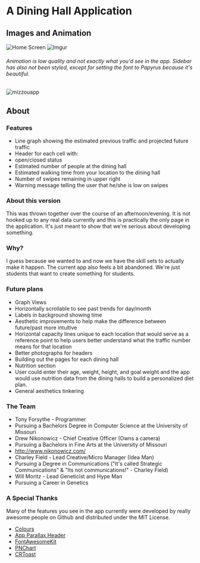 A Dining Hall Application
======
##   Images and Animation
![Home Screen](http://i.imgur.com/MJFZLtH.png)
![Imgur](http://i.imgur.com/DcTValj.png)

######   Animation is low quality and not exactly what you'd see in the app. Sidebar has also not been styled, except for setting the font to Papyrus because it's beautiful. 
![mizzouapp](https://f.cloud.github.com/assets/5825210/2214889/386d3af2-99e0-11e3-90ff-600da517db9a.gif)

##   About
###   Features
*   Line graph showing the estimated previous traffic and projected future traffic
*   Header for each cell with:
  *   open/closed status
  *   Estimated number of people at the dining hall
  *   Estimated walking time from your location to the dining hall
*   Number of swipes remaining in upper right
*   Warning message telling the user that he/she is low on swipes

###   About this version

This was thrown together over the course of an afternoon/evening. It is not hooked up to any real data currently and this is practically the only page in the application. It's just meant to show that we're serious about developing something.

###   Why?

I guess because we wanted to and now we have the skill sets to actually make it happen. The current app also feels a bit abandoned. We're just students that want to create something for students. 

### Future plans

*   Graph Views
  *   Horizontally scrollable to see past trends for day/month
  *   Labels in background showing time
  *   Aesthetic improvements to help make the difference between future/past more intuitive
  *   Horizontal capacity lines unique to each location that would serve as a reference point to help users better understand what the traffic number means for that location
*   Better photographs for headers
*   Building out the pages for each dining hall
*   Nutrition section
  *   User could enter their age, weight, height, and goal weight and the app would use nutrition data from the dining halls to build a personalized diet plan. 
*   General aesthetics tinkering

###   The Team

*   Tony Forsythe - Programmer
  *   Pursuing a Bachelors Degree in Computer Science at the University of Missouri
*   Drew Nikonowicz - Chief Creative Officer (Owns a camera)
  *   Pursuing a Bachelors in Fine Arts at the University of Missouri
  *   http://www.nikonowicz.com/
*   Charley Field - Lead Creative/Micro Manager (Idea Man)
  *   Pursuing a Degree in Communications ("It's called Strategic Communications" & "Its not communications!" - Charley Field)
*   Will Moritz - Lead Geneticist and Hype Man
  *  Pursuing  a Career in Genetics

###   A Special Thanks

Many of the features you see in the app currently were developed by really awesome people on Github and distributed under the MIT License.
*   [Colours](https://github.com/bennyguitar/Colours)
*   [App Parallax Header](https://github.com/apping/APParallaxHeader)
*   [FontAwesomeKit](https://github.com/PrideChung/FontAwesomeKit)
*   [PNChart](https://github.com/kevinzhow/PNChart)
*   [CRToast](https://github.com/cruffenach/CRToast)


